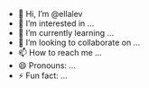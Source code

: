 - 👋 Hi, I’m @ellalev
- 👀 I’m interested in ...
- 🌱 I’m currently learning ...
- 💞️ I’m looking to collaborate on ...
- 📫 How to reach me ...
- 😄 Pronouns: ...
- ⚡ Fun fact: ...

<!---
ellalev/ellalev is a ✨ special ✨ repository because its `README.md` (this file) appears on your GitHub profile.
You can click the Preview link to take a look at your changes.
--->
